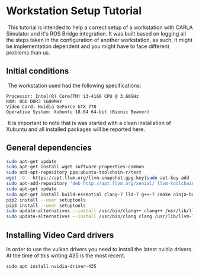 # Workstation Setup Tutorial

​	This tutorial is intended to help a correct setup of a workstation with CARLA Simulator and it's ROS Bridge integration. It was built based on logging all the steps taken in the configuration of another workstation, as such, it might be implementation dependent and you might have to face different problems than us.

## Initial conditions

​	The workstation used had the following specifications:

``` 
Processor: Intel(R) Core(TM) i3-4160 CPU @ 3.60GHz
RAM: 8Gb DDR3 1600MHz
Video Card: Nvidia GeForce GTX 770
Operative System: Xubuntu 18.04 64-bit (Bionic Beaver)
```

​	It is important to note that is was started with a clean installation of Xubuntu and all installed packages will be reported here.

## General dependencies

```bash
sudo apt-get update
sudo apt-get install wget software-properties-common
sudo add-apt-repository ppa:ubuntu-toolchain-r/test
wget -O - https://apt.llvm.org/llvm-snapshot.gpg.key|sudo apt-key add -
sudo apt-add-repository "deb http://apt.llvm.org/xenial/ llvm-toolchain-xenial-7 main"
sudo apt-get update
sudo apt-get install build-essential clang-7 lld-7 g++-7 cmake ninja-build libvulkan1 python python-pip python-dev python3-dev python3-pip libpng-dev libtiff5-dev libjpeg-dev tzdata sed curl unzip autoconf libtool rsync
pip2 install --user setuptools
pip3 install --user setuptools
sudo update-alternatives --install /usr/bin/clang++ clang++ /usr/lib/llvm-7/bin/clang++ 170
sudo update-alternatives --install /usr/bin/clang clang /usr/lib/llvm-7/bin/clang 170
```

## Installing Video Card drivers

In order to use the vulkan drivers you need to install the latest nvidia drivers. At the time of this writing 435 is the most recent.

```
sudo apt install nvidia-driver-435
```


